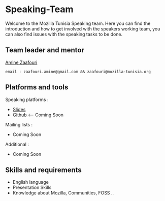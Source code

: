 # Speaking-Team
Welcome to the Mozilla Tunisia Speaking team. Here you can find the introduction and how to get involved with the speakers working team, you can also find issues with the speaking tasks to be done.

## Team leader and mentor 
 [Amine Zaafouri](https://twitter.com/zaafouriFF)
  ``` 
  email : zaafouri.amine@gmail.com && zaafouri@mozilla-tunisia.org
  ```

## Platforms and tools

Speaking platforms :
  - [Slides](https://slides.mozilla-tunisia.org/)
  - [Github ]() <-- Coming Soon
  
Mailing lists :
  - Coming Soon

Additional :
  - Coming Soon

## Skills and requirements
- English language
- Presentation Skills
- Knowledge about Mozilla, Communities, FOSS ..

